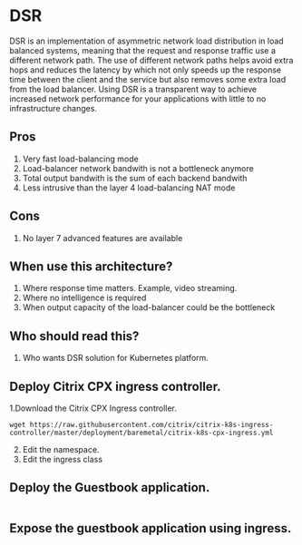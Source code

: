 # **DSR**
DSR is an implementation of asymmetric network load distribution in load balanced systems, meaning that the request and response traffic use a different network path.
The use of different network paths helps avoid extra hops and reduces the latency by which not only speeds up the response time between the client and the service but also removes some extra load from the load balancer. Using DSR is a transparent way to achieve increased network performance for your applications with little to no infrastructure changes.

## **Pros**

1. Very fast load-balancing mode
2. Load-balancer network bandwith is not a bottleneck anymore
3. Total output bandwith is the sum of each backend bandwith
4. Less intrusive than the layer 4 load-balancing NAT mode

## **Cons**

1. No layer 7 advanced features are available

## **When use this architecture?**

1. Where response time matters. Example, video streaming.
2. Where no intelligence is required
3. When output capacity of the load-balancer could be the bottleneck

## **Who should read this?**

1. Who wants DSR solution for Kubernetes platform.


## **Deploy Citrix CPX ingress controller.**

1.Download the Citrix CPX Ingress controller. 
```
wget https://raw.githubusercontent.com/citrix/citrix-k8s-ingress-controller/master/deployment/baremetal/citrix-k8s-cpx-ingress.yml
```
2. Edit the namespace.
3. Edit the ingress class 

## **Deploy the Guestbook application.**
```

```
## **Expose the guestbook application using ingress.**
```
```


 

